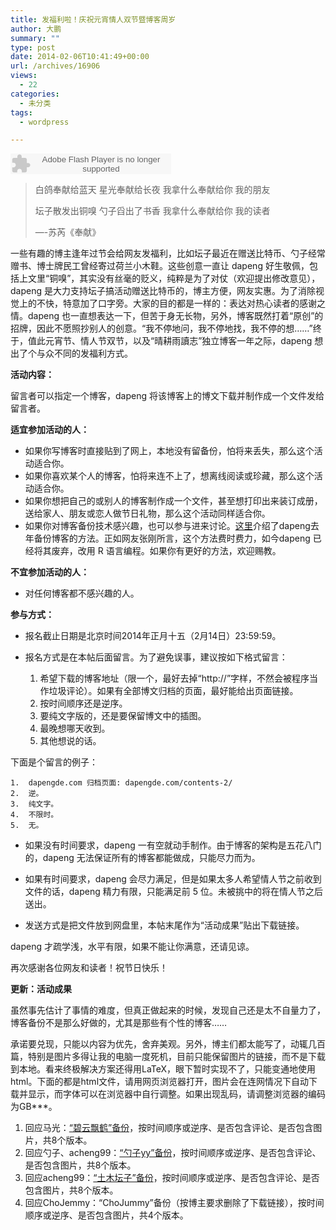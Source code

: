```yaml
---
title: 发福利啦！庆祝元宵情人双节暨博客周岁
author: 大鹏
summary: ""
type: post
date: 2014-02-06T10:41:49+00:00
url: /archives/16906
views:
  - 22
categories:
  - 未分类
tags:
  - wordpress

---
```

<embed src="http://www.xiami.com/widget/0_142489/singlePlayer.swf" type="application/x-shockwave-flash" width="257" height="33" wmode="transparent">
  <br />
</embed>

> 白鸽奉献给蓝天 星光奉献给长夜 我拿什么奉献给你 我的朋友
> 
> 坛子散发出铜嗅 勺子舀出了书香 我拿什么奉献给你 我的读者
> 
> &#8212;-苏芮《奉献》

一些有趣的博主逢年过节会给网友发福利，比如坛子最近在赠送比特币、勺子经常赠书、博士牌民工曾经寄过荷兰小木鞋。这些创意一直让 dapeng 好生敬佩，包括上文里“铜嗅”，其实没有丝毫的贬义，纯粹是为了对仗（欢迎提出修改意见），dapeng 是大力支持坛子搞活动赠送比特币的，博主方便，网友实惠。为了消除视觉上的不快，特意加了口字旁。大家的目的都是一样的：表达对热心读者的感谢之情。dapeng 也一直想表达一下，但苦于身无长物，另外，博客既然打着“原创”的招牌，因此不愿照抄别人的创意。“我不停地问，我不停地找，我不停的想……”终于，值此元宵节、情人节双节，以及“晴耕雨讀志”独立博客一年之际，dapeng 想出了个与众不同的发福利方式。

**活动内容：**

留言者可以指定一个博客，dapeng 将该博客上的博文下载并制作成一个文件发给留言者。

**适宜参加活动的人：**

  * 如果你写博客时直接贴到了网上，本地没有留备份，怕将来丢失，那么这个活动适合你。
  * 如果你喜欢某个人的博客，怕将来连不上了，想离线阅读或珍藏，那么这个活动适合你。
  * 如果你想把自己的或别人的博客制作成一个文件，甚至想打印出来装订成册，送给家人、朋友或恋人做节日礼物，那么这个活动同样适合你。
  * 如果你对博客备份技术感兴趣，也可以参与进来讨论。[这里][1]介绍了dapeng去年备份博客的方法。正如网友张刚所言，这个方法费时费力，如今dapeng 已经将其废弃，改用 R 语言编程。如果你有更好的方法，欢迎赐教。

**不宜参加活动的人：**

  * 对任何博客都不感兴趣的人。

**参与方式：**

  * 报名截止日期是北京时间2014年正月十五（2月14日）23:59:59。
  * 报名方式是在本帖后面留言。为了避免误事，建议按如下格式留言：
    
      1. 希望下载的博客地址（限一个，最好去掉“http://”字样，不然会被程序当作垃圾评论）。如果有全部博文归档的页面，最好能给出页面链接。
      2. 按时间顺序还是逆序。
      3. 要纯文字版的，还是要保留博文中的插图。
      4. 最晚想哪天收到。
      5. 其他想说的话。

下面是个留言的例子：

    1.  dapengde.com 归档页面: dapengde.com/contents-2/
    2.  逆。
    3.  纯文字。
    4.  不限时。
    5.  无。
    

  * 如果没有时间要求，dapeng 一有空就动手制作。由于博客的架构是五花八门的，dapeng 无法保证所有的博客都能做成，只能尽力而为。

  * 如果有时间要求，dapeng 会尽力满足，但是如果太多人希望情人节之前收到文件的话，dapeng 精力有限，只能满足前 5 位。未被挑中的将在情人节之后送出。

  * 发送方式是把文件放到网盘里，本帖末尾作为“活动成果”贴出下载链接。

dapeng 才疏学浅，水平有限，如果不能让你满意，还请见谅。

再次感谢各位网友和读者！祝节日快乐！

**更新：活动成果**

虽然事先估计了事情的难度，但真正做起来的时候，发现自己还是太不自量力了，博客备份不是那么好做的，尤其是那些有个性的博客……

承诺要兑现，只能以内容为优先，舍弃美观。另外，博主们都太能写了，动辄几百篇，特别是图片多得让我的电脑一度死机，目前只能保留图片的链接，而不是下载到本地。看来终极解决方案还得用LaTeX，眼下暂时实现不了，只能变通地使用 html。下面的都是html文件，请用网页浏览器打开，图片会在连网情况下自动下载并显示，而字体可以在浏览器中自行调整。如果出现乱码，请调整浏览器的编码为GB\***。

  1. 回应马光：[“碧云飘鹤”备份][2]，按时间顺序或逆序、是否包含评论、是否包含图片，共8个版本。
  2. 回应勺子、acheng99：[“勺子yy”备份][3]，按时间顺序或逆序、是否包含评论、是否包含图片，共8个版本。
  3. 回应acheng99：[“土木坛子”备份][4]，按时间顺序或逆序、是否包含评论、是否包含图片，共8个版本。
  4. 回应ChoJemmy：“ChoJummy”备份（按博主要求删除了下载链接），按时间顺序或逆序、是否包含图片，共4个版本。

 [1]: http://dapengde.com/2013-03-05/
 [2]: http://sdrv.ms/1fInwrd
 [3]: http://sdrv.ms/1bFKtfx
 [4]: http://sdrv.ms/1bFJZGj
